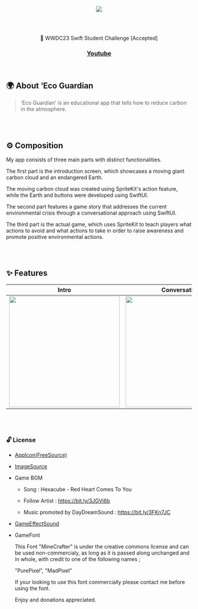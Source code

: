 

<div align="center">
 
<img src = "https://github.com/yongbeomkwak/WWDC2023/assets/48616183/4909efa4-cd73-4a65-85d5-3da7aa21454f">

<br><br>

 WWDC23 Swift Student Challenge [Accepted]
 
### [Youtube](https://youtu.be/3w-ZFaWLuuM)

</div>

<br/>

## 🌍 About ‘Eco Guardian
> ‘Eco Guardian' is an educational app that tells  how to reduce carbon in the atmosphere.

<br><br>

## ⚙️ Composition

My app consists of three main parts with distinct functionalities. 

The first part is the introduction screen, which showcases a moving giant carbon cloud and an endangered Earth.

The moving carbon cloud was created using SpriteKit's action feature, while the Earth and buttons were developed using SwiftUI.

The second part features a game story that addresses the current environmental crisis through a conversational approach using SwiftUI.

The third part is the actual game, which uses SpriteKit to teach players what actions to avoid and what actions to take in order to raise awareness and promote positive environmental actions.

<br><br>

 ## ✨ Features
 
| Intro | Conversation 	| Game |
|--------------------	|-------------	|------------------	|
| <img width="300" src="https://github.com/yongbeomkwak/WWDC2023/assets/48616183/e001e4d5-85e6-44e9-bf11-7445b5881064" /> | <img width="300" src="https://github.com/yongbeomkwak/WWDC2023/assets/48616183/e1a29764-74f8-4444-9390-03650c708929"/> | <img width="300" src="https://github.com/yongbeomkwak/WWDC2023/assets/48616183/a9802543-7bfb-4670-a12b-de91a83d71ed" /> |


<br/><br>




### 🔓 License

- [AppIcon(FreeSource)](https://www.flaticon.com/free-icon/green-energy_4735078?related_id=4735078&origin=pack)

- [ImageSource](https://www.freepik.com/)


- Game BGM
  - Song : Hexacube - Red Heart Comes To You

  - Follow Artist : https://bit.ly/3JGVi6b

  - Music promoted by DayDreamSound : https://bit.ly/3FKn7JC

- [GameEffectSound](https://freesound.org/)

- GameFont

  This Font "MineCrafter" is under the creative commons license and can be used non-commercialy,
  as long as it is passed along unchanged and in whole, with credit to one of the following names ;

  "PurePixel", "MadPixel"

  If your looking to use this font commercially please contact me before using the font.

  Enjoy and donations appreciated.


